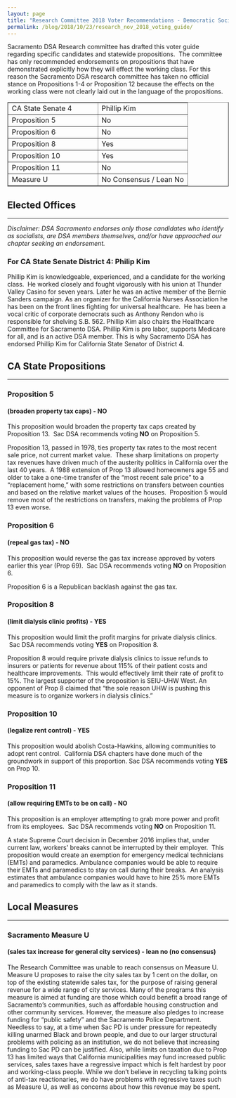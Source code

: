 ```yaml
---
layout: page
title: "Research Committee 2018 Voter Recommendations - Democratic Socialists of America, Sacramento"
permalink: /blog/2018/10/23/research_nov_2018_voting_guide/
---
```


Sacramento DSA Research committee has drafted this voter guide regarding specific candidates and statewide propositions.  The committee has only recommended endorsements on propositions that have demonstrated explicitly how they will effect the working class. For this reason the Sacramento DSA research committee has taken no official stance on Propositions 1-4 or Proposition 12 because the effects on the working class were not clearly laid out in the language of the propositions.



<table border="1" style="border-collapse: collapse; width: 100%;">
<tbody>
<tr style="height: 18px;">
<td style="width: 50%; height: 18px;"><span style="font-weight: 400;">CA State Senate 4</span></td>
<td style="width: 50%; height: 18px;">Phillip Kim</td>
</tr>
<tr style="height: 18px;">
<td style="width: 50%; height: 18px;">Proposition 5</td>
<td style="width: 50%; height: 18px;">No</td>
</tr>
<tr style="height: 18px;">
<td style="width: 50%; height: 18px;">Proposition 6</td>
<td style="width: 50%; height: 18px;">No</td>
</tr>
<tr style="height: 18px;">
<td style="width: 50%; height: 18px;">Proposition 8</td>
<td style="width: 50%; height: 18px;">Yes</td>
</tr>
<tr style="height: 18px;">
<td style="width: 50%; height: 18px;">Proposition 10</td>
<td style="width: 50%; height: 18px;">Yes</td>
</tr>
<tr style="height: 18px;">
<td style="width: 50%; height: 18px;">Proposition 11</td>
<td style="width: 50%; height: 18px;">No</td>
</tr>
<tr style="height: 18px;">
<td style="width: 50%; height: 18px;">Measure U</td>
<td style="width: 50%; height: 18px;"><span style="font-weight: 400;">No Consensus / Lean No</span></td>
</tr>
</tbody>
</table>



## Elected Offices



---



*Disclaimer: DSA Sacramento endorses only those candidates who identify as socialists, are DSA members themselves, and/or have approached our chapter seeking an endorsement.*



### For CA State Senate District 4: Philip Kim



Phillip Kim is knowledgeable, experienced, and a candidate for the working class.  He worked closely and fought vigorously with his union at Thunder Valley Casino for seven years. Later he was an active member of the Bernie Sanders campaign. As an organizer for the California Nurses Association he has been on the front lines fighting for universal healthcare.  He has been a vocal critic of corporate democrats such as Anthony Rendon who is responsible for shelving S.B. 562. Phillip Kim also chairs the Healthcare Committee for Sacramento DSA. Phillip Kim is pro labor, supports Medicare for all, and is an active DSA member. This is why Sacramento DSA has endorsed Phillip Kim for California State Senator of District 4.





## CA State Propositions



---



### Proposition 5



#### (broaden property tax caps) - NO



This proposition would broaden the property tax caps created by Proposition 13.  Sac DSA recommends voting **NO** on Proposition 5.



Proposition 13, passed in 1978, ties property tax rates to the most recent sale price, not current market value.  These sharp limitations on property tax revenues have driven much of the austerity politics in California over the last 40 years.  A 1988 extension of Prop 13 allowed homeowners age 55 and older to take a one-time transfer of the “most recent sale price” to a “replacement home,” with some restrictions on transfers between counties and based on the relative market values of the houses.  Proposition 5 would remove most of the restrictions on transfers, making the problems of Prop 13 even worse.



### Proposition 6



#### (repeal gas tax) - NO



This proposition would reverse the gas tax increase approved by voters earlier this year (Prop 69).  Sac DSA recommends voting **NO** on Proposition 6.



Proposition 6 is a Republican backlash against the gas tax.



### Proposition 8



#### (limit dialysis clinic profits) - YES



This proposition would limit the profit margins for private dialysis clinics.  Sac DSA recommends voting **YES** on Proposition 8.



Proposition 8 would require private dialysis clinics to issue refunds to insurers or patients for revenue about 115% of their patient costs and healthcare improvements.  This would effectively limit their rate of profit to 15%. The largest supporter of the proposition is SEIU-UHW West. An opponent of Prop 8 claimed that “the sole reason UHW is pushing this measure is to organize workers in dialysis clinics.”



### Proposition 10



#### (legalize rent control) - YES



This proposition would abolish Costa-Hawkins, allowing communities to adopt rent control.  California DSA chapters have done much of the groundwork in support of this proportion. Sac DSA recommends voting **YES** on Prop 10.



### Proposition 11



#### (allow requiring EMTs to be on call) - NO



This proposition is an employer attempting to grab more power and profit from its employees.  Sac DSA recommends voting **NO** on Proposition 11.



A state Supreme Court decision in December 2016 implies that, under current law, workers' breaks cannot be interrupted by their employer.  This proposition would create an exemption for emergency medical technicians (EMTs) and paramedics. Ambulance companies would be able to require their EMTs and paramedics to stay on call during their breaks.  An analysis estimates that ambulance companies would have to hire 25% more EMTs and paramedics to comply with the law as it stands.





## Local Measures



---



### Sacramento Measure U



#### (sales tax increase for general city services) - lean no (no consensus)



The Research Committee was unable to reach consensus on Measure U. Measure U proposes to raise the city sales tax by 1 cent on the dollar, on top of the existing statewide sales tax, for the purpose of raising general revenue for a wide range of city services. Many of the programs this measure is aimed at funding are those which could benefit a broad range of Sacramento’s communities, such as affordable housing construction and other community services. However, the measure also pledges to increase funding for “public safety” and the Sacramento Police Department. Needless to say, at a time when Sac PD is under pressure for repeatedly killing unarmed Black and brown people, and due to our larger structural problems with policing as an institution, we do not believe that increasing funding to Sac PD can be justified. Also, while limits on taxation due to Prop 13 has limited ways that California municipalities may fund increased public services, sales taxes have a regressive impact which is felt hardest by poor and working-class people. While we don’t believe in recycling talking points of anti-tax reactionaries, we do have problems with regressive taxes such as Measure U, as well as concerns about how this revenue may be spent.
